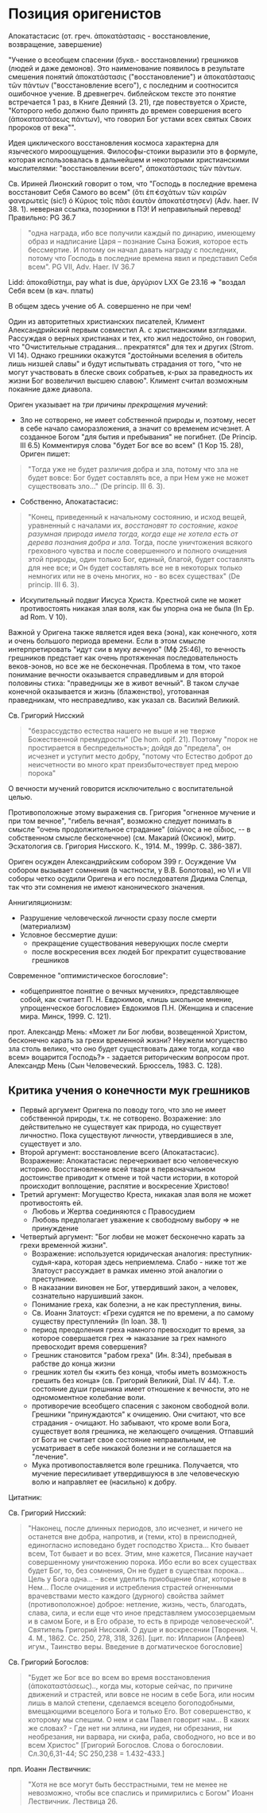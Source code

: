 # Позиция оригенистов

Апокатастасис (от. греч. ἀποκατάστασις - восстановление, возвращение, завершение)

"Учение о всеобщем спасении (букв.- восстановлении) грешников (людей и даже демонов). Это наименование появилось в результате смешения понятий ἀποκατάστασις ("восстановление") и ἀποκατάστασις τῶν πάντων ("восстановление всего"), с последним и соотносится ошибочное учение. В древнегреч. библейском тексте это понятие встречается 1 раз, в Книге Деяний (3. 21), где повествуется о Христе, "Которого небо должно было принять до времен совершения всего (ἀποκαταστάσεως πάντων), что говорил Бог устами всех святых Своих пророков от века"". 
<!--ссылка на ПЭ-->

Идея циклического восстановления космоса характерна для языческого мироощущения. Философы-стоики выразили это в формуле, которая использовалась в дальнейшем и некоторыми христианскими мыслителями: "восстановлении всего", ἀποκατάστασις τῶν πάντων.
<!--см, ссылка на ПЭ-->

Св. Ириней Лионский говорит о том, что "Господь в последние времена восстановит Себя Самого во всем" (ὅτι ἐπ̓ ἐσχάτων τῶν καιρῶν φανερωτεὶς (sic!) ὁ Κύριος τοῖς πᾶσι ἑαυτὸν ἀποκατέστησεν) (Adv. haer. IV 38. 1). неверная ссылка, позорники в ПЭ! И неправильный перевод! Правильно: PG 36.7 

>"одна награда, ибо все получили каждый по динарию, имеющему образ и надписание Царя – познание Сына Божия, которое есть бессмертие. И потому он начал давать награду с последних, потому что Господь в последние времена явил и представил Себя всем".  PG VII, Adv. Haer. IV 36.7 

Lidd: ἀποκαθίστημι, pay what is due, ἀργύριον LXX Ge 23.16 => "воздал Себя всем (в кач. платы)

В общем здесь учение об А. совершенно не при чем!

Один из авторитетных христианских писателей, Климент Александрийский первым совместил А. с христианскими взглядами. Рассуждая о верных христианах и тех, кто жил недостойно, он говорил, что  "Очистительные страдания... прекратятся" для тех и других (Strom. VI 14). Однако грешники окажутся "достойными вселения в обитель лишь низшей славы" и будут испытывать страдания от того, "что не могут участвовать в блеске своих собратьев, к-рых за праведность их жизни Бог возвеличил высшею славою". Климент считал возможным покаяние даже диавола.

Ориген указывает на *три причины прекращения мучений*:

* Зло не сотворено, не имеет собственной природы и, поэтому, несет в себе начало саморазложения, а значит со временем исчезнет. А созданное Богом "для бытия и пребывания" не погибнет. (De Princip. III 6.5)
Комментируя слова "будет Бог все во всем" (1 Кор 15. 28), Ориген пишет: 

>"Тогда уже не будет различия добра и зла, потому что зла не будет вовсе: Бог будет составлять все, а при Нем уже не может существовать зло..." (De princip. III 6. 3).

* Собственно, Апокатастасис: 

>"Конец, приведенный к начальному состоянию, и исход вещей, уравненный с началами их, *восстановят то состояние, какое разумная природа имела тогда, когда еще не хотела есть от дерева познания добра и зла*. Тогда, после уничтожения всякого греховного чувства и после совершенного и полного очищения этой природы, один только Бог, единый, благой, будет составлять для нее все; и Он будет составлять все не в некоторых только немногих или не в очень многих, но - во всех существах" (De princip. III 6. 3). 

* Искупительный подвиг Иисуса Христа. Крестной силе не может противостоять никакая злая воля, как бы упорна она не была (In Ep. ad Rom. V 10).

Важной у Оригена также является идея века (эона), как конечного, хотя и очень большого периода времени. Если в этом смысле интерпретировать "идут сии в муку *вечную*" (Мф 25:46), то вечность грешников предстает как очень протяженная последовательность веков-эонов, но все же не бесконечная. Проблема в том, что такое понимание вечности оказывается справедливым и для второй половины стиха: "праведницы же в живот вечный". В таком случае конечной оказывается и жизнь (блаженство), уготованная праведникам, что несправедливо, как указал св. Василий Великий.
<!--цитату!-->

Св. Григорий Нисский

>"безрассудство естества нашего не выше и не тверже Божественной премудрости" (De hom. opif. 21). Поэтому "порок не простирается в беспредельность»; дойдя до "предела", он исчезнет и уступит место добру, "потому что Естество доброт до неисчетности во много крат преизбыточествует пред мерою порока"

О вечности мучений говорится исключительно с воспитательной целью.

Противоположные этому выражения св. Григория "огненное мучение и при том вечное", "гибель вечная", возможно следует понимать в смысле "очень продолжительное страдание" (αἰώνιος а не αΐδιος, -- в собственном смысле бесконечное)
(см. Макарий (Оксиюк), митр. Эсхатология св. Григория Нисского. К., 1914. М., 1999р. С. 386-387).

Ориген осужден Александрийским собором 399 г. Осуждение Vм собором вызывает сомнения (в частности, у В.В. Болотова), но VI и VII соборы четко осудили Оригена и его последователя Дидима Слепца, так что эти сомнения не имеют канонического значения.

Аннигиляционизм:

* Разрушение человеческой личности сразу после смерти (материализм)
* Условное бессмертие души:
    * прекращение существования неверующих после смерти
    * после воскресения всех людей Бог прекратит существование грешников

Современное "оптимистическое богословие": 

* «общепринятое понятие о вечных мучениях», представляющее собой, как считает П. Н. Евдокимов, «лишь школьное мнение, упрощенческое богословие» Евдокимов П.Н. (Женщина и спасение мира. Минск, 1999. С. 121). 

прот. Александр Мень:
«Может ли Бог любви, возвещенной Христом, бесконечно карать за грехи временной жизни? Неужели могущество зла столь велико, что оно будет существовать даже тогда, когда «во всем» воцарится Господь?» - задается риторическим вопросом прот. Александр Мень (Сын Человеческий. Брюссель, 1983. С. 128).

## Критика учения о конечности мук грешников

* Первый аргумент Оригена по поводу того, что зло не имеет собственной природы, т.к. не сотворено.
  Возражение: зло действительно не существует как природа, но существует личностно. Пока существуют личности, утвердившиеся в зле, существует и зло.
* Второй аргумент: восстановление всего (Апокатастасис). 
  Возражение: Апокатастасис перечеркивает всю человеческую историю. Восстановление всей твари в первоначальном достоинстве приводит к отмене и той части истории, в которой происходит воплощение, распятие и воскресение Христово!
* Третий аргумент: Могущество Креста, никакая злая воля не может противостоять ей.
    * Любовь и Жертва соединяются с Правосудием
    * Любовь предполагает уважение к свободному выбору => не принуждение
* Четвертый аргумент: "Бог любви не может бесконечно карать за грехи временной жизни". 
    * Возражение: используется юридическая аналогия: преступник-судья-кара, которая здесь неприемлема. Слабо - ниже тот же Златоуст рассуждает в рамках именно этой аналогии о преступнике.
    * В наказании виновен не Бог, утвердивший закон, а человек, сознательно нарушивший закон.
    * Понимание греха, как болезни, а не как преступления, вины.
    * Св. Иоанн Златоуст:  «Грехи судятся не по времени, а по самому существу преступлений» (In Ioan. 38. 1)
    * период преодоления греха намного превосходит то время, за которое совершается грех => наказание за грех намного превосходит время совершения?
    * Грешник становится "рабом греха" (Ин. 8:34), пребывая в рабстве до конца жизни
    * грешник хотел бы «жить без конца, чтобы иметь возможность грешить без конца» (св. Григорий Великий, Dial. IV 44). Т.е. состояние души грешника имеет отношение к вечности, это не одномоментное колебание воли.
    * противоречие всеобщего спасения с законом свободной воли. Грешники "принуждаются" к очищению.
      Они считают, что все страдания - очищают. Но забывают, что кроме воли Бога, существует воля грешника, не желающего очищения. Отпавший от Бога не считает свое состояние неправильным, не усматривает в себе никакой болезни и не соглашается на "лечение".
    * Мука противопоставляется воле грешника. Получается, что мучение пересиливает утвердившуюся в зле человеческую волю и направляет ее (насильно) к добру.

Цитатник:

Св. Григорий Нисский:

>"Наконец, после длинных периодов, зло исчезнет, и ничего не останется вне добра, напротив, и (теми, кто) в преисподней, единогласно исповедано будет господство Христа... Кто бывает всем, Тот бывает и во всех. Этим, мне кажется, Писание научает совершенному уничтожению порока. Ибо если во всех существах будет Бог, то, без сомнения, Он не будет в существах порока... Цель у Бога одна... – всем уделить приобщение благ, которые в Нем... После очищения и истребления страстей огненными врачевствами место каждого (дурного) свойства займет (противоположное) доброе: нетление, жизнь, честь, благодать, слава, сила, и если еще что иное представляем умосозерцаемым и в самом Боге, и в Его образе, то есть в природе человеческой". Святитель Григорий Нисский. О душе и воскресении [Творения. Ч. 4. М., 1862. Сс. 250, 278, 318, 326]. [цит. по: Илларион (Алфеев) игум., Таинство веры. Введение в догматическое богословие]

Св. Григорий Богослов:

>"Будет же Бог все во всем во время восстановления (ἀποκαταστάσεως).., когда мы, которые сейчас, по причине движений и страстей, или вовсе не носим в себе Бога, или носим лишь в малой степени, сделаемся всецело богоподобными, вмещающими всецелого Бога и только Его. Вот совершенство, к которому мы спешим. О нем и сам Павел говорит нам... В каких же словах? - Где нет ни эллина, ни иудея, ни обрезания, ни необрезания, ни варвара, ни скифа, раба, свободного, но все и во всем Христос" [Григорий Богослов. Слова о богословии. Сл.30,6,31-44; SC 250,238 = 1.432-433.]

прп. Иоанн Лествичник:

>"Хотя не все могут быть бесстрастными, тем не менее не невозможно, чтобы все спаслись и примирились с Богом" Иоанн Лествичник. Лествица 26.


